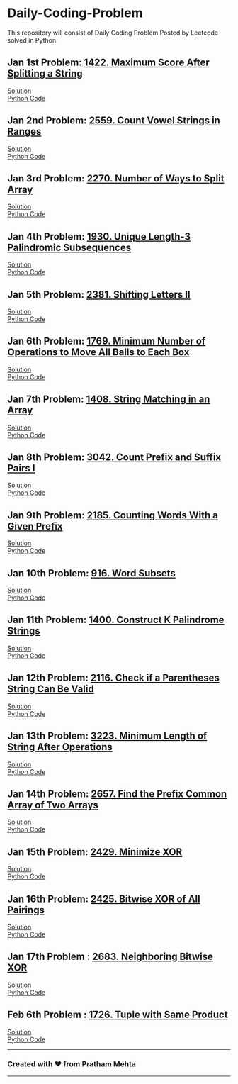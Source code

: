 # Daily-Coding-Problem
This repository will consist of Daily Coding Problem Posted by Leetcode solved in Python

## Jan 1st Problem: [1422. Maximum Score After Splitting a String](https://leetcode.com/problems/maximum-score-after-splitting-a-string/description/?envType=daily-question&envId=2025-01-01)
[Solution]() <br>
[Python Code]() 

## Jan 2nd Problem: [2559. Count Vowel Strings in Ranges](https://leetcode.com/problems/count-vowel-strings-in-ranges/description/?envType=daily-question&envId=2025-01-02)
[Solution]() <br>
[Python Code]() 

## Jan 3rd Problem: [2270. Number of Ways to Split Array](https://leetcode.com/problems/number-of-ways-to-split-array/description/?envType=daily-question&envId=2025-01-03)
[Solution]() <br>
[Python Code]() 

## Jan 4th Problem: [1930. Unique Length-3 Palindromic Subsequences](https://leetcode.com/problems/unique-length-3-palindromic-subsequences/description/?envType=daily-question&envId=2025-01-04)
[Solution]() <br>
[Python Code]() 

## Jan 5th Problem: [2381. Shifting Letters II](https://leetcode.com/problems/shifting-letters-ii/description/?envType=daily-question&envId=2025-01-05)
[Solution]() <br>
[Python Code]() 

## Jan 6th Problem: [1769. Minimum Number of Operations to Move All Balls to Each Box](https://leetcode.com/problems/minimum-number-of-operations-to-move-all-balls-to-each-box/description/?envType=daily-question&envId=2025-01-06)
[Solution]() <br>
[Python Code]() 

## Jan 7th Problem: [1408. String Matching in an Array](https://leetcode.com/problems/string-matching-in-an-array/description/?envType=daily-question&envId=2025-01-07)
[Solution]() <br>
[Python Code]() 

## Jan 8th Problem: [3042. Count Prefix and Suffix Pairs I](https://leetcode.com/problems/count-prefix-and-suffix-pairs-i/description/?envType=daily-question&envId=2025-01-08)
[Solution]() <br>
[Python Code]() 

## Jan 9th Problem: [2185. Counting Words With a Given Prefix](https://leetcode.com/problems/counting-words-with-a-given-prefix/description/?envType=daily-question&envId=2025-01-09)
[Solution]() <br>
[Python Code]() 

## Jan 10th Problem: [916. Word Subsets](https://leetcode.com/problems/word-subsets/description/?envType=daily-question&envId=2025-01-10)
[Solution]() <br>
[Python Code]() 

## Jan 11th Problem: [1400. Construct K Palindrome Strings](https://leetcode.com/problems/construct-k-palindrome-strings/description/?envType=daily-question&envId=2025-01-11)
[Solution]() <br>
[Python Code]() 

## Jan 12th Problem: [2116. Check if a Parentheses String Can Be Valid](https://leetcode.com/problems/check-if-a-parentheses-string-can-be-valid/description/?envType=daily-question&envId=2025-01-12)
[Solution]() <br>
[Python Code]() 

## Jan 13th Problem: [3223. Minimum Length of String After Operations](https://leetcode.com/problems/minimum-length-of-string-after-operations/description/?envType=daily-question&envId=2025-01-13)
[Solution]() <br>
[Python Code]() 

## Jan 14th Problem: [2657. Find the Prefix Common Array of Two Arrays](https://leetcode.com/problems/find-the-prefix-common-array-of-two-arrays/description/?envType=daily-question&envId=2025-01-14)
[Solution]() <br>
[Python Code]() 

## Jan 15th Problem: [2429. Minimize XOR](https://leetcode.com/problems/minimize-xor/description/?envType=daily-question&envId=2025-01-15)
[Solution]() <br>
[Python Code]() 

## Jan 16th Problem: [2425. Bitwise XOR of All Pairings](https://leetcode.com/problems/bitwise-xor-of-all-pairings/description/?envType=daily-question&envId=2025-01-16)
[Solution]() <br>
[Python Code]() 

## Jan 17th Problem : [2683. Neighboring Bitwise XOR](https://leetcode.com/problems/neighboring-bitwise-xor/description/?envType=daily-question&envId=2025-01-17)
[Solution]() <br>
[Python Code]() 

## Feb 6th Problem : [1726. Tuple with Same Product](https://leetcode.com/problems/tuple-with-same-product/description/?envType=daily-question&envId=2025-02-06)
[Solution](https://github.com/Pratham-mehta/Daily-Coding-Problem/blob/main/Solution/Tuple%20with%20Same%20Product.pdf) <br>
[Python Code](https://github.com/Pratham-mehta/Daily-Coding-Problem/blob/main/Python%20Solution/Feb%206.py) 

<hr>

### Created with ♥ from Pratham Mehta

<hr>

